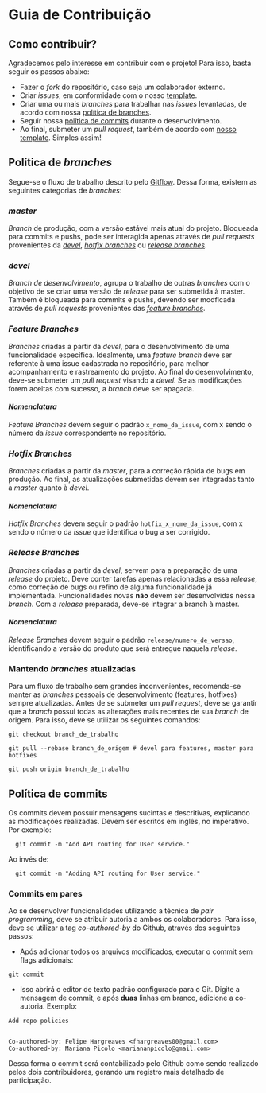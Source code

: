 # Guia de Contribuição

## Como contribuir?
Agradecemos pelo interesse em contribuir com o projeto! Para isso, basta seguir os passos abaixo:
* Fazer o _fork_ do repositório, caso seja um colaborador externo.
* Criar _issues_, em conformidade com o nosso [template](https://github.com/fga-eps-mds/Kalkuli/blob/master/.github/ISSUE_TEMPLATE/issue-template.md).
* Criar uma ou mais _branches_ para trabalhar nas _issues_ levantadas, de acordo com nossa [política de branches](#política-de-branches).
* Seguir nossa [política de commits](#política-de-commits) durante o desenvolvimento.
* Ao final, submeter um _pull request_, também de acordo com [nosso template](https://github.com/fga-eps-mds/Kalkuli/blob/master/PULL_REQUEST_TEMPLATE.md).
Simples assim!

## Política de _branches_
Segue-se o fluxo de trabalho descrito pelo [Gitflow](https://www.atlassian.com/git/tutorials/comparing-workflows/gitflow-workflow). Dessa forma, existem as seguintes categorias de _branches_:

### *_master_*
_Branch_ de produção, com a versão estável mais atual do projeto. Bloqueada para commits e pushs, pode ser interagida apenas através de _pull requests_ provenientes da [_devel_](#devel), [_hotfix branches_](#hotfix-branches) ou [_release branches_](#release-branches).

### *_devel_*
_Branch de desenvolvimento_, agrupa o trabalho de outras _branches_ com o objetivo de se criar uma versão de _release_ para ser submetida à master. Também é bloqueada para commits e pushs, devendo ser modficada através de _pull requests_ provenientes das [_feature branches_](#feature-branches).

### *_Feature Branches_*
_Branches_ criadas a partir da _devel_, para o desenvolvimento de uma funcionalidade específica. Idealmente, uma _feature branch_ deve ser referente à uma issue cadastrada no repositório, para melhor acompanhamento e rastreamento do projeto. Ao final do desenvolvimento, deve-se submeter um _pull request_ visando a _devel_. Se as modificações forem aceitas com sucesso, a _branch_ deve ser apagada.
  #### *Nomenclatura*
  _Feature Branches_ devem seguir o padrão `x_nome_da_issue`, com x sendo o número da _issue_ correspondente no repositório.
  
### *_Hotfix Branches_*
_Branches_ criadas a partir da _master_, para a correção rápida de bugs em produção. Ao final, as atualizações submetidas devem ser integradas tanto à _master_ quanto à _devel_.
  #### *Nomenclatura*
  _Hotfix Branches_ devem seguir o padrão `hotfix_x_nome_da_issue`, com x sendo o número da _issue_ que identifica o bug a ser corrigido.
  
### *_Release Branches_* 
_Branches_ criadas a partir da _devel_, servem para a preparação de uma _release_ do projeto. Deve conter tarefas apenas relacionadas a essa _release_, como correção de bugs ou refino de alguma funcionalidade já implementada. Funcionalidades novas **não** devem ser desenvolvidas nessa _branch_. Com a _release_ preparada, deve-se integrar a branch à master.
  #### *Nomenclatura*
  _Release Branches_ devem seguir o padrão `release/numero_de_versao`, identificando a versão do produto que será entregue naquela _release_.
  
### Mantendo _branches_ atualizadas
Para um fluxo de trabalho sem grandes inconvenientes, recomenda-se manter as _branches_ pessoais de desenvolvimento (features, hotfixes) sempre atualizadas. Antes de se submeter um _pull request_, deve se garantir que a _branch_ possui todas as alterações mais recentes de sua _branch_ de origem. Para isso, deve se utilizar os seguintes comandos:
```
git checkout branch_de_trabalho

git pull --rebase branch_de_origem # devel para features, master para hotfixes

git push origin branch_de_trabalho
```


## Política de commits
Os commits devem possuir mensagens sucintas e descritivas, explicando as modificações realizadas. Devem ser escritos em inglês, no imperativo. Por exemplo:

``` 
  git commit -m "Add API routing for User service."
```

Ao invés de:
``` 
  git commit -m "Adding API routing for User service."
```
### Commits em pares
Ao se desenvolver funcionalidades utilizando a técnica de _pair programming_, deve se atribuir autoria a ambos os colaboradores. Para isso, deve se utilizar a tag _co-authored-by_ do Github, através dos seguintes passos:
* Após adicionar todos os arquivos modificados, executar o commit sem flags adicionais:
```
git commit
```
* Isso abrirá o editor de texto padrão configurado para o Git. Digite a mensagem de commit, e após **duas** linhas em branco, adicione a co-autoria. Exemplo:
```
Add repo policies


Co-authored-by: Felipe Hargreaves <fhargreaves00@gmail.com>
Co-authored-by: Mariana Picolo <mariananpicolo@gmail.com>
```

Dessa forma o commit será contabilizado pelo Github como sendo realizado pelos dois contribuidores, gerando um registro mais detalhado de participação.
